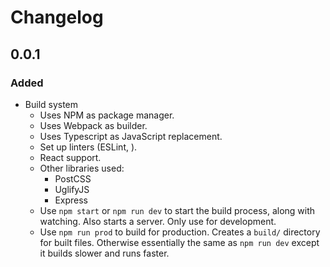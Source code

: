 # Changelog
## 0.0.1
### Added
- Build system
    - Uses NPM as package manager.
    - Uses Webpack as builder.
    - Uses Typescript as JavaScript replacement.
    - Set up linters (ESLint, ).
    - React support.
    - Other libraries used:
        - PostCSS
        - UglifyJS
        - Express
    - Use `npm start` or `npm run dev` to start the build process, along with watching. Also starts a server. Only use for development.
    - Use `npm run prod` to build for production. Creates a `build/` directory for built files. Otherwise essentially the same as `npm run dev` except it builds slower and runs faster.
